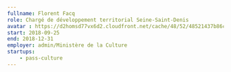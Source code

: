 ```yaml
---
fullname: Florent Facq
role: Chargé de développement territorial Seine-Saint-Denis
avatar : https://d2homsd77vx6d2.cloudfront.net/cache/48/52/48521437b86c42826a027a76b96651fe.png
start: 2018-09-25
end: 2018-12-31
employer: admin/Ministère de la Culture
startups:
    - pass-culture
---
```

